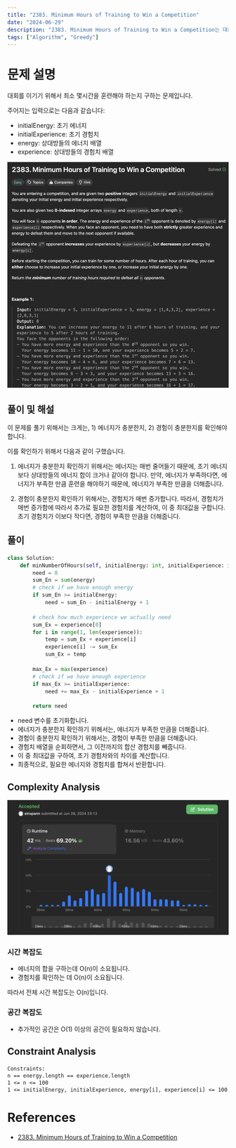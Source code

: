 ```yaml
---
title: "2383. Minimum Hours of Training to Win a Competition"
date: "2024-06-29"
description: "2383. Minimum Hours of Training to Win a Competition는 대회를 이기기 위해서 최소 몇시간을 훈련해야 하는지 구하는 문제입니다."
tags: ["Algorithm", "Greedy"]
---
```


# 문제 설명
대회를 이기기 위해서 최소 몇시간을 훈련해야 하는지 구하는 문제입니다.

주어지는 입력으로는 다음과 같습니다:
- initialEnergy: 초기 에너지
- initialExperience: 초기 경험치
- energy: 상대방들의 에너지 배열
- experience: 상대방들의 경험치 배열

![2383](../../../images/LEET/2383/2383.png)

## 풀이 및 해설
이 문제를 풀기 위해서는 크게는, 1) 에너지가 충분한지, 2) 경험이 충분한지를 확인해야 합니다.

이를 확인하기 위해서 다음과 같이 구했습니다.

1) 에너지가 충분한지 확인하기 위해서는 에너지는 매번 줄어들기 때문에, 초기 에너지보다 상대방들의 에너지 합이 크거나 같아야 합니다. 만약, 에너지가 부족하다면, 에너지가 부족한 만큼 훈련을 해야하기 때문에, 에너지가 부족한 만큼을 더해줍니다.

2) 경험이 충분한지 확인하기 위해서는, 경험치가 매번 증가합니다. 따라서, 경험치가 매번 증가함에 따라서 추가로 필요한 경험치를 계산하여, 이 중 최대값을 구합니다. 초기 경험치가 이보다 작다면, 경험이 부족한 만큼을 더해줍니다.


## 풀이
```python
class Solution:
    def minNumberOfHours(self, initialEnergy: int, initialExperience: int, energy: List[int], experience: List[int]) -> int:
        need = 0
        sum_En = sum(energy)
        # check if we have enough energy
        if sum_En >= initialEnergy:
            need = sum_En - initialEnergy + 1
        
        # check how much experience we actually need
        sum_Ex = experience[0]
        for i in range(1, len(experience)):
            temp = sum_Ex + experience[i]
            experience[i] -= sum_Ex
            sum_Ex = temp
        
        max_Ex = max(experience)
        # check if we have enough experience
        if max_Ex >= initialExperience:
            need += max_Ex - initialExperience + 1
        
        return need
```
- need 변수를 초기화합니다.
- 에너지가 충분한지 확인하기 위해서는, 에너지가 부족한 만큼을 더해줍니다.
- 경험이 충분한지 확인하기 위해서는, 경험이 부족한 만큼을 더해줍니다.
- 경험치 배열을 순회하면서, 그 이전까지의 합산 경험치를 빼줍니다.
- 이 중 최대값을 구하여, 초기 경험차와의 차이를 계산합니다.
- 최종적으로, 필요한 에너지와 경험치를 합쳐서 반환합니다.

## Complexity Analysis
![tc](../../../images/LEET/2383/tc.png)

### 시간 복잡도
- 에너지의 합을 구하는데 O(n)이 소요됩니다.
- 경험치를 확인하는 데 O(n)이 소요됩니다.

따라서 전체 시간 복잡도는 O(n)입니다.

### 공간 복잡도
- 추가적인 공간은 O(1) 이상의 공간이 필요하지 않습니다.

## Constraint Analysis
```
Constraints:
n == energy.length == experience.length
1 <= n <= 100
1 <= initialEnergy, initialExperience, energy[i], experience[i] <= 100
```

# References
- [2383. Minimum Hours of Training to Win a Competition](https://leetcode.com/problems/minimum-hours-of-training-to-win-a-competition/)